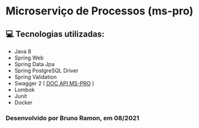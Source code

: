 # Microserviço de Processos (ms-pro)

## 💻 Tecnologias utilizadas:
- Java 8
- Spring Web
- Spring Data Jpa
- Spring PostgreSQL Driver
- Spring Validation
- Swagger 2 ( [ DOC API MS-PRO](http://localhost:8080/swagger-ui.html#/) )
- Lombok 
- Junit
- Docker

###
### Desenvolvido por Bruno Ramon, em 08/2021
